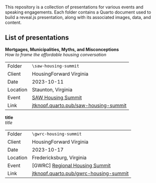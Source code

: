 This repository is a collection of presentations for various events and speaking engagements. Each folder contains a Quarto document used to build a reveal.js presentation, along with its associated images, data, and content.

## List of presentations

**Mortgages, Municipalities, Myths, and Misconceptions**\
*How to frame the affordable housing conversation*

|          |                                                                                         |
|--------------|----------------------------------------------------------|
| Folder   | `\saw-housing-summit`                                                                   |
| Client   | HousingForward Virginia                                                                 |
| Date     | 2023-10-11                                                                              |
| Location | Staunton, Virginia                                                                      |
| Event    | [SAW Housing Summit](https://www.sawhousing.com/)                                       |
| Link     | [jtknopf.quarto.pub/saw-housing-summit](https://jtknopf.quarto.pub/saw-housing-summit/) |

**title**\
*title*

|          |                                                                                                                              |
|-------------|-----------------------------------------------------------|
| Folder   | `\gwrc-housing-summit`                                                                                                       |
| Client   | HousingForward Virginia                                                                                                      |
| Date     | 2023-10-17                                                                                                                   |
| Location | Fredericksburg, Virginia                                                                                                     |
| Event    | [GWRC] [Regional Housing Summit](https://gwregion.org/human-services/regional-housing-assembly/2023-regional-housing-summit) |
| Link     | [jtknopf.quarto.pub/gwrc-housing-summit](https://jtknopf.quarto.pub/gwrc-housing-summit/)                                    |